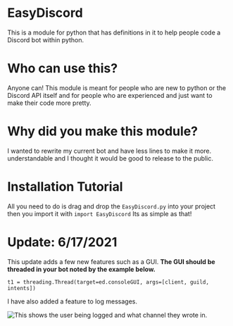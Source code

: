 # EasyDiscord
This is a module for python that has definitions in it to help people code a Discord bot within python.
# Who can use this?
Anyone can! This module is meant for people who are new to python or the Discord API itself and for people who are
experienced and just want to make their code more pretty.
# Why did you make this module?
I wanted to rewrite my current bot and have less lines to make it more.
understandable and I thought it would be good to release to the public.
# Installation Tutorial
All you need to do is drag and drop the `EasyDiscord.py` into your project then you import it with `import EasyDiscord` 
Its as simple as that!

# Update: 6/17/2021
This update adds a few new features such as a GUI.
**The GUI should be threaded in your bot noted by the example below.**

`t1 = threading.Thread(target=ed.consoleGUI, args=[client, guild, intents])`


I have also added a feature to log messages.

![This shows the user being logged and what channel they wrote in.](https://media.discordapp.net/attachments/832275753793224724/854933196625149992/LoggingMessagesEdited.png)